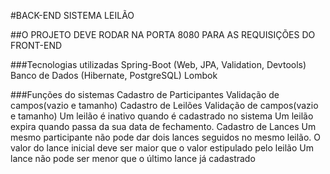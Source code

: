 #BACK-END SISTEMA LEILÃO

##O PROJETO DEVE RODAR NA PORTA 8080 PARA AS REQUISIÇÕES DO FRONT-END

###Tecnologias utilizadas
	Spring-Boot (Web, JPA, Validation, Devtools)
	Banco de Dados (Hibernate, PostgreSQL)
	Lombok
	
###Funções do sistemas
	Cadastro de Participantes
		Validação de campos(vazio e tamanho)
	Cadastro de Leilões
		Validação de campos(vazio e tamanho)
		Um leilão é inativo quando é cadastrado no sistema
		Um leilão expira quando passa da sua data de fechamento.
	Cadastro de Lances
		Um mesmo participante não pode dar dois lances seguidos no mesmo leilão.
		O valor do lance inicial deve ser maior que o valor estipulado pelo leilão
		Um lance não pode ser menor que o último lance já cadastrado